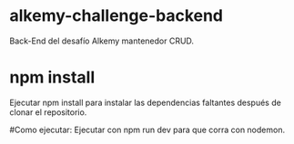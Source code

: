 # alkemy-challenge-backend
Back-End del desafío Alkemy mantenedor CRUD.
# npm install
Ejecutar npm install para instalar las dependencias faltantes después de clonar el repositorio.

#Como ejecutar:
Ejecutar con npm run dev para que corra con nodemon.
